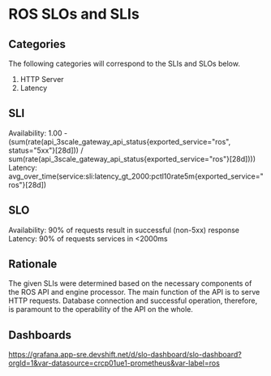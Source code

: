 # ROS SLOs and SLIs

## Categories
The following categories will correspond to the SLIs and SLOs below.

1. HTTP Server
2. Latency

## SLI
Availability: 1.00 - (sum(rate(api_3scale_gateway_api_status{exported_service="ros", status="5xx"}[28d])) / sum(rate(api_3scale_gateway_api_status{exported_service="ros"}[28d])))
Latency: avg_over_time(service:sli:latency_gt_2000:pctl10rate5m{exported_service="ros"}[28d])

## SLO
Availability:  90% of requests result in successful (non-5xx) response
Latency:  90% of requests services in <2000ms

## Rationale
The given SLIs were determined based on the necessary components of the ROS API and engine processor. The main function of the API is to serve HTTP requests. Database connection and successful operation, therefore, is paramount to the operability of the API on the whole.

## Dashboards
https://grafana.app-sre.devshift.net/d/slo-dashboard/slo-dashboard?orgId=1&var-datasource=crcp01ue1-prometheus&var-label=ros

